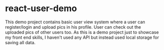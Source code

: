 # react-user-demo
This demo project contains basic user view system where a user can register/login and upload pics in his profile. User can check out the uploaded pics of other users too. As this is a demo project just to showcase my front end skills, I haven't used any API but instead used local storage for saving all data.
